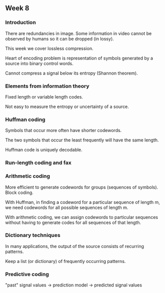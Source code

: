 ## Week 8

### Introduction

There are redundancies in image. Some information in video cannot be observed
by humans so it can be dropped (in lossy).

This week we cover lossless compression.

Heart of encoding problem is representation of symbols generated by a source
into binary control words.

Cannot compress a signal below its entropy (Shannon theorem).

### Elements from information theory

Fixed length or variable length codes.

Not easy to measure the entropy or uncertainty of a source.

### Huffman coding

Symbols that occur more often have shorter codewords.

The two symbols that occur the least frequently will have the same length.

Huffman code is uniquely decodable.

### Run-length coding and fax

### Arithmetic coding

More efficient to generate codewords for groups (sequences of symbols). Block
coding.

With Huffman, in finding a codeword for a particular sequence of length m, we
need codewords for all possible sequences of length m.

With arithmetic coding, we can assign codewords to particular sequences without
having to generate codes for all sequences of that length.

### Dictionary techniques

In many applications, the output of the source consists of recurring patterns.

Keep a list (or dictionary) of frequently occurring patterns.

### Predictive coding

"past" signal values -> prediction model -> predicted signal values

